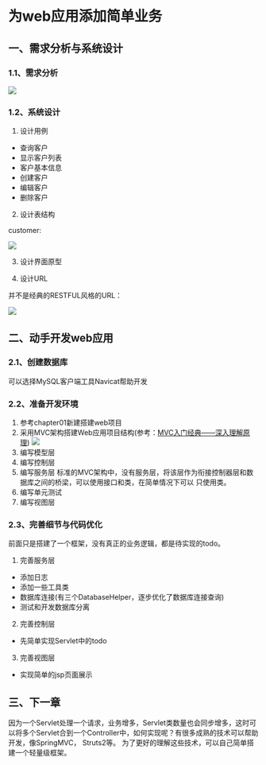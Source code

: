 # 为web应用添加简单业务

## 一、需求分析与系统设计

### 1.1、需求分析

![](http://p5mck73dl.bkt.clouddn.com/web-growth05.png)

### 1.2、系统设计

1. 设计用例
* 查询客户
* 显示客户列表
* 客户基本信息
* 创建客户
* 编辑客户
* 删除客户

2. 设计表结构

customer:

![](http://p5mck73dl.bkt.clouddn.com/web-growth06.png)

3. 设计界面原型

4. 设计URL

并不是经典的RESTFUL风格的URL：

![](http://p5mck73dl.bkt.clouddn.com/web-growth07.png)

## 二、动手开发web应用

### 2.1、创建数据库

可以选择MySQL客户端工具Navicat帮助开发

### 2.2、准备开发环境

1. 参考chapter01新建搭建web项目
2. 采用MVC架构搭建Web应用项目结构(参考：[MVC入门经典——深入理解原理](http://blog.csdn.net/a1036645146/article/details/51493959))
![](http://p5mck73dl.bkt.clouddn.com/web-growth08.png)
3. 编写模型层
4. 编写控制层
5. 编写服务层
标准的MVC架构中，没有服务层，将该层作为衔接控制器层和数据库之间的桥梁，可以使用接口和类，在简单情况下可以
只使用类。
6. 编写单元测试
7. 编写视图层

### 2.3、完善细节与代码优化

前面只是搭建了一个框架，没有真正的业务逻辑，都是待实现的todo。

1. 完善服务层
 
* 添加日志
* 添加一些工具类
* 数据库连接(有三个DatabaseHelper，逐步优化了数据库连接查询)
* 测试和开发数据库分离

2. 完善控制层

* 先简单实现Servlet中的todo

3. 完善视图层

* 实现简单的jsp页面展示

## 三、下一章

因为一个Servlet处理一个请求，业务增多，Servlet类数量也会同步增多，这时可以将多个Servlet合到一个Controller中，如何实现呢？有很多成熟的技术可以帮助开发，像SpringMVC， Struts2等。
为了更好的理解这些技术，可以自己简单搭建一个轻量级框架。









